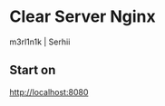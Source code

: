 # Clear Server Nginx
m3rl1n1k | Serhii

## Start on
[http://localhost:8080](http://localhost:8080)

